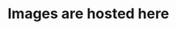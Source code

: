 <!DOCTYPE html>
<html>
  <head><title>Biocondensate Images</title></head>
  <body><h1>Images are hosted here</h1></body>
</html>
